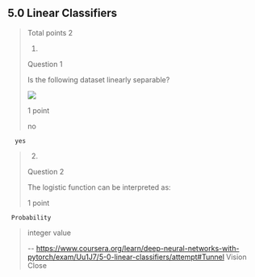 ## 5.0 Linear Classifiers
> 
> Total points 2
> 
> 1.
> 
> Question 1
> 
> Is the following dataset linearly separable?
> 
> ![](https://d3c33hcgiwev3.cloudfront.net/imageAssetProxy.v1/D32_VNsBEemhaQ6bnADF5g_86c63643e434b1cc2b49fd70474c279c_Screen-Shot-2019-09-19-at-1.14.32-PM-1.png?expiry=1598572800000&hmac=StYbT64vaNYOAgzOVRmn14tJoC7QV-RwEqBi86kguvg)
> 
> 1 point
> 
>  no 
> 

      yes 
> 
> 2.
> 
> Question 2
> 
> The logistic function can be interpreted as:
> 
> 1 point
> 

     Probability 
> 
>  integer value
>
> -- https://www.coursera.org/learn/deep-neural-networks-with-pytorch/exam/Uu1J7/5-0-linear-classifiers/attempt#Tunnel Vision Close
